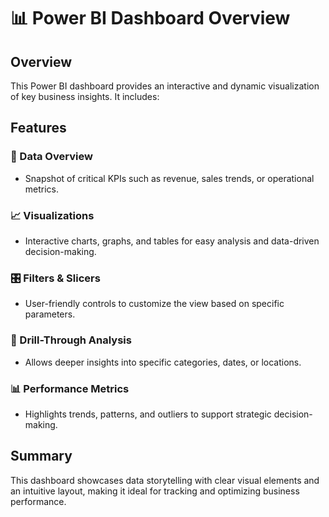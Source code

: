 # 📊 Power BI Dashboard Overview

## Overview
This Power BI dashboard provides an interactive and dynamic visualization of key business insights. It includes:

## Features
### 🔹 Data Overview
- Snapshot of critical KPIs such as revenue, sales trends, or operational metrics.

### 📈 Visualizations
- Interactive charts, graphs, and tables for easy analysis and data-driven decision-making.

### 🎛️ Filters & Slicers
- User-friendly controls to customize the view based on specific parameters.

### 🔎 Drill-Through Analysis
- Allows deeper insights into specific categories, dates, or locations.

### 📊 Performance Metrics
- Highlights trends, patterns, and outliers to support strategic decision-making.

## Summary
This dashboard showcases data storytelling with clear visual elements and an intuitive layout, making it ideal for tracking and optimizing business performance.
